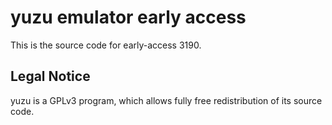 yuzu emulator early access
=============

This is the source code for early-access 3190.

## Legal Notice

yuzu is a GPLv3 program, which allows fully free redistribution of its source code.